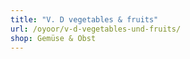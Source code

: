 ```yaml
---
title: "V. D vegetables & fruits"
url: /oyoor/v-d-vegetables-und-fruits/
shop: Gemüse & Obst
---
```

